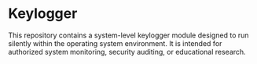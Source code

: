 # Keylogger
This repository contains a system-level keylogger module designed to run silently within the operating system environment. It is intended for authorized system monitoring, security auditing, or educational research.
